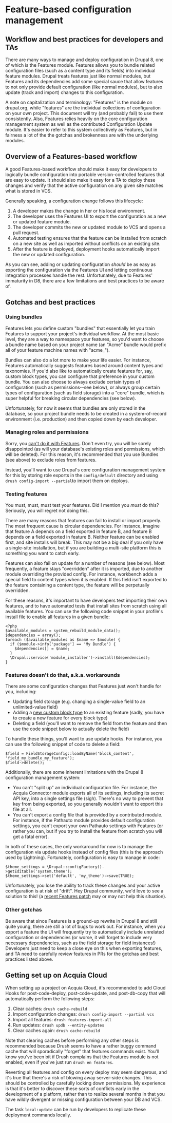 # Feature-based configuration management
## Workflow and best practices for developers and TAs

There are many ways to manage and deploy configuration in Drupal 8, one of which is the Features module. Features allows you to bundle related configuration files (such as a content type and its fields) into individual feature modules. Drupal treats features just like normal modules, but Features and its dependencies add some special sauce that allow features to not only provide default configuration (like normal modules), but to also update (track and import) changes to this configuration.

A note on capitalization and terminology: "Features" is the module on drupal.org, while "features" are the individual collections of configuration on your own project. This document will try (and probably fail) to use them consistently. Also, Features relies heavily on the core configuration management system as well as the contributed Configuration Update module. It's easier to refer to this system collectively as Features, but in fairness a lot of the the gotchas and brokenness are with the underlying modules.

## Overview of a Features-based workflow
A good Features-based workflow should make it easy for developers to logically bundle configuration into portable version-controlled features that are easy to update. It should also make it easy for a TA to deploy these changes and verify that the active configuration on any given site matches what is stored in VCS.

Generally speaking, a configuration change follows this lifecycle:

1. A developer makes the change in her or his local environment.
2. The developer uses the Features UI to export the configuration as a new or updated feature module.
3. The developer commits the new or updated module to VCS and opens a pull request.
4. Automated testing ensures that the feature can be installed from scratch on a new site as well as imported without conflicts on an existing site.
5. After the feature is deployed, deployment hooks automatically import the new or updated configuration.

As you can see, adding or updating configuration *should* be as easy as exporting the configuration via the Features UI and letting continuous integration processes handle the rest. Unfortunately, due to Features' immaturity in D8, there are a few limitations and best practices to be aware of.

## Gotchas and best practices

### Using bundles
Features lets you define custom "bundles" that essentially let you train Features to support your project's individual workflow. At the most basic level, they are a way to namespace your features, so you'd want to choose a bundle name based on your project name (an "Acme" bundle would prefix all of your feature machine names with "acme_").

Bundles can also do a lot more to make your life easier. For instance, Features automatically suggests features based around content types and taxonomies. If you'd also like to automatically create features for, say, custom block types, you can configure that preference in your custom bundle. You can also choose to always exclude certain types of configuration (such as permissions--see below), or always group certain types of configuration (such as field storage) into a "core" bundle, which is super helpful for breaking circular dependencies (see below).

Unfortunately, for now it seems that bundles are only stored in the database, so your project bundle needs to be created in a system-of-record environment (i.e. production) and then copied down by each developer.

### Managing roles and permissions
Sorry, you [can't do it with Features](https://www.drupal.org/node/2383439). Don't even try, you will be sorely disappointed (as will your database's existing roles and permissions, which will be deleted). For this reason, it's recommended that you use Bundles (see above) to exclude roles from features.

Instead, you'll want to use Drupal's core configuration management system for this by storing role exports in the `config/default` directory and using `drush config-import --partial`to import them on deploys.

### Testing features
You must, must, must test your features. Did I mention you _must_ do this? Seriously, you will regret not doing this.

There are many reasons that features can fail to install or import properly. The most frequent cause is circular dependencies. For instance, imagine that feature A depends on a field exported in feature B, and feature B depends on a field exported in feature B. Neither feature can be enabled first, and site installs will break. This may not be a big deal if you only have a single-site installation, but if you are building a multi-site platform this is something you want to catch early.

Features can also fail on update for a number of reasons (see below). Most frequently, a feature stays "overridden" after it is imported, due to another module overriding the provided config. For instance, workbench adds a special field to content types when it is enabled. If this field isn't exported to the feature containing a content type, the feature will be perpetually overridden.

For these reasons, it's important to have developers test importing their own features, and to have automated tests that install sites from scratch using all available features. You can use the following code snippet in your profile's install file to enable all features in a given bundle:

    <?php
    $available_modules = system_rebuild_module_data();
    $dependencies = array();
    foreach ($available_modules as $name => $module) {
      if ($module->info['package'] == 'My Bundle') {
        $dependencies[] = $name;
      }
      \Drupal::service('module_installer')->install($dependencies);
    }
    
### Features doesn't do that, a.k.a. workarounds
There are some configuration changes that Features just won't handle for you, including:

* Updating field storage (e.g. changing a single-value field to an unlimited-value field)
* Adding a [new custom block type](https://www.drupal.org/node/2702659) to an existing feature (sadly, you have to create a new feature for every block type)
* Deleting a field (you'll want to remove the field from the feature and then use the code snippet below to actually delete the field)

To handle these things, you'll want to use update hooks. For instance, you can use the following snippet of code to delete a field:

    $field = FieldStorageConfig::loadByName('block_content', 'field_my_bundle_my_feature');
    $field->delete();

Additionally, there are some inherent limitations with the Drupal 8 configuration management system:

* You can't "split up" an individual configuration file. For instance, the Acquia Connector module exports all of its settings, including its secret API key, into a single settings file (sigh). There's no way to prevent that key from being exported, so you generally wouldn't want to export this file at all.
* You can't export a config file that is provided by a contributed module. For instance, if the Pathauto module provides default configuration settings, you can't export your own Pathauto settings with Features (or rather you can, but if you try to install the feature from scratch you will get a fatal error).

In both of these cases, the only workaround for now is to manage the configuration via update hooks instead of config files (this is the approach used by Lightning). Fortunately, configuration is easy to manage in code:

    $theme_settings = \Drupal::configFactory()->getEditable('system.theme');
    $theme_settings->set('default', 'my_theme')->save(TRUE);

Unfortunately, you lose the ability to track these changes and your active configuration is at risk of "drift". Hey Drupal community, we'd love to see a solution to this! (a [recent Features patch](https://www.drupal.org/node/2704181) may or may not help this situation).

### Other gotchas

Be aware that since Features is a ground-up rewrite in Drupal 8 and still quite young, there are still a lot of bugs to work out. For instance, when you export a feature the UI will frequently try to automatically include unrelated configuration or dependencies (or worse, it will forget to include very necessary dependencies, such as the field storage for field instances!) Developers just need to keep a close eye on this when exporting features, and TA need to carefully review features in PRs for the gotchas and best practices listed above.

## Getting set up on Acquia Cloud
When setting up a project on Acquia Cloud, it's recommended to add Cloud Hooks for post-code-deploy, post-code-update, and post-db-copy that will automatically perform the following steps:

1. Clear caches: `drush cache-rebuild`
2. Import configuration changes: `drush config-import --partial vcs`
3. Import all features: `drush features-import-all`
4. Run updates: `drush updb --entity-updates`
5. Clear caches again: `drush cache-rebuild`

Note that clearing caches before performing any other steps is recommended because Drush seems to have a rather buggy command cache that will sporadically "forget" that features commands exist. You'll know you've been bit if Drush complains that the Features module is not enabled, even if you've just run `drush en features`.

Reverting all features and config on every deploy may seem dangerous, and it's true that there's a risk of blowing away server-side changes. This should be controlled by carefully locking down permissions. My experience is that it's better to discover these sorts of conflicts early in the development of a platform, rather than to realize several months in that you have wildly divergent or missing configuration between your DB and VCS.

The task `local:update` can be run by developers to replicate these deployment commands locally.
